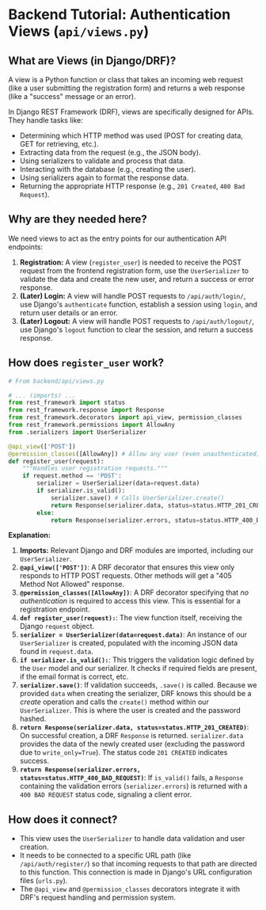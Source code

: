 # Backend Tutorial: Authentication Views (`api/views.py`)

## What are Views (in Django/DRF)?

A view is a Python function or class that takes an incoming web request (like a user submitting the registration form) and returns a web response (like a "success" message or an error).

In Django REST Framework (DRF), views are specifically designed for APIs. They handle tasks like:

*   Determining which HTTP method was used (POST for creating data, GET for retrieving, etc.).
*   Extracting data from the request (e.g., the JSON body).
*   Using serializers to validate and process that data.
*   Interacting with the database (e.g., creating the user).
*   Using serializers again to format the response data.
*   Returning the appropriate HTTP response (e.g., `201 Created`, `400 Bad Request`).

## Why are they needed here?

We need views to act as the entry points for our authentication API endpoints:

1.  **Registration:** A view (`register_user`) is needed to receive the POST request from the frontend registration form, use the `UserSerializer` to validate the data and create the new user, and return a success or error response.
2.  **(Later) Login:** A view will handle POST requests to `/api/auth/login/`, use Django's `authenticate` function, establish a session using `login`, and return user details or an error.
3.  **(Later) Logout:** A view will handle POST requests to `/api/auth/logout/`, use Django's `logout` function to clear the session, and return a success response.

## How does `register_user` work?

```python
# From backend/api/views.py

# ... (imports) ...
from rest_framework import status
from rest_framework.response import Response
from rest_framework.decorators import api_view, permission_classes
from rest_framework.permissions import AllowAny
from .serializers import UserSerializer

@api_view(['POST'])
@permission_classes([AllowAny]) # Allow any user (even unauthenticated) to access this view
def register_user(request):
    """Handles user registration requests."""
    if request.method == 'POST':
        serializer = UserSerializer(data=request.data)
        if serializer.is_valid():
            serializer.save() # Calls UserSerializer.create()
            return Response(serializer.data, status=status.HTTP_201_CREATED)
        else:
            return Response(serializer.errors, status=status.HTTP_400_BAD_REQUEST)
```

**Explanation:**

1.  **Imports:** Relevant Django and DRF modules are imported, including our `UserSerializer`.
2.  **`@api_view(['POST'])`**: A DRF decorator that ensures this view only responds to HTTP POST requests. Other methods will get a "405 Method Not Allowed" response.
3.  **`@permission_classes([AllowAny])`**: A DRF decorator specifying that *no authentication* is required to access this view. This is essential for a registration endpoint.
4.  **`def register_user(request):`**: The view function itself, receiving the Django `request` object.
5.  **`serializer = UserSerializer(data=request.data)`**: An instance of our `UserSerializer` is created, populated with the incoming JSON data found in `request.data`.
6.  **`if serializer.is_valid():`**: This triggers the validation logic defined by the `User` model and our serializer. It checks if required fields are present, if the email format is correct, etc.
7.  **`serializer.save()`**: If validation succeeds, `.save()` is called. Because we provided `data` when creating the serializer, DRF knows this should be a *create* operation and calls the `create()` method within our `UserSerializer`. This is where the user is created and the password hashed.
8.  **`return Response(serializer.data, status=status.HTTP_201_CREATED)`**: On successful creation, a DRF `Response` is returned. `serializer.data` provides the data of the newly created user (excluding the password due to `write_only=True`). The status code `201 CREATED` indicates success.
9.  **`return Response(serializer.errors, status=status.HTTP_400_BAD_REQUEST)`**: If `is_valid()` fails, a `Response` containing the validation errors (`serializer.errors`) is returned with a `400 BAD REQUEST` status code, signaling a client error.

## How does it connect?

*   This view uses the `UserSerializer` to handle data validation and user creation.
*   It needs to be connected to a specific URL path (like `/api/auth/register/`) so that incoming requests to that path are directed to this function. This connection is made in Django's URL configuration files (`urls.py`).
*   The `@api_view` and `@permission_classes` decorators integrate it with DRF's request handling and permission system. 